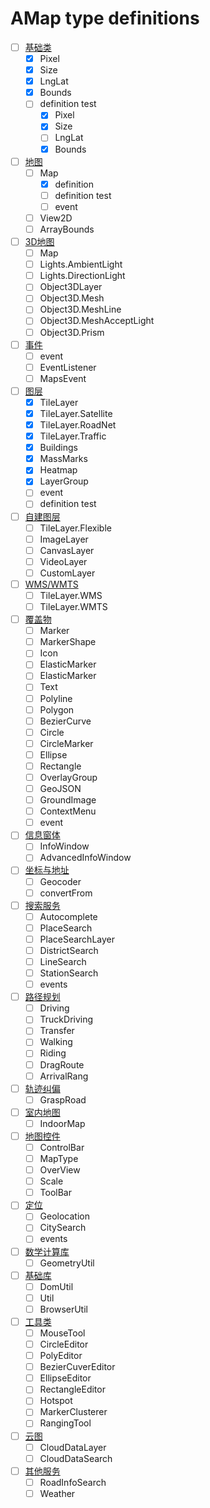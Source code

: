 # AMap type definitions

<!--
    definition
    definition test
-->

- [ ] [基础类](https://lbs.amap.com/api/javascript-api/reference/core)
    - [x] Pixel
    - [x] Size
    - [x] LngLat
    - [x] Bounds
    - [ ] definition test
        - [x] Pixel
        - [x] Size
        - [ ] LngLat
        - [x] Bounds
- [ ] [地图](https://lbs.amap.com/api/javascript-api/reference/map)
    - [ ] Map
        - [x] definition
        - [ ] definition test
        - [ ] event
    - [ ] View2D
    - [ ] ArrayBounds
- [ ] [3D地图](https://lbs.amap.com/api/javascript-api/reference/maps-3d)
    - [ ] Map
    - [ ] Lights.AmbientLight
    - [ ] Lights.DirectionLight
    - [ ] Object3DLayer
    - [ ] Object3D.Mesh
    - [ ] Object3D.MeshLine
    - [ ] Object3D.MeshAcceptLight
    - [ ] Object3D.Prism
- [ ] [事件](https://lbs.amap.com/api/javascript-api/reference/event)
    - [ ] event
    - [ ] EventListener
    - [ ] MapsEvent
- [ ] [图层](https://lbs.amap.com/api/javascript-api/reference/layer)
    - [x] TileLayer
    - [x] TileLayer.Satellite
    - [x] TileLayer.RoadNet
    - [x] TileLayer.Traffic
    - [x] Buildings
    - [x] MassMarks
    - [x] Heatmap
    - [x] LayerGroup
    - [ ] event
    - [ ] definition test
- [ ] [自建图层](https://lbs.amap.com/api/javascript-api/reference/self-own-layers)
    - [ ] TileLayer.Flexible
    - [ ] ImageLayer
    - [ ] CanvasLayer
    - [ ] VideoLayer
    - [ ] CustomLayer
- [ ] [WMS/WMTS](https://lbs.amap.com/api/javascript-api/reference/wms)
    - [ ] TileLayer.WMS
    - [ ] TileLayer.WMTS
- [ ] [覆盖物](https://lbs.amap.com/api/javascript-api/reference/overlay)
    - [ ] Marker
    - [ ] MarkerShape
    - [ ] Icon
    - [ ] ElasticMarker
    - [ ] ElasticMarker
    - [ ] Text
    - [ ] Polyline
    - [ ] Polygon
    - [ ] BezierCurve
    - [ ] Circle
    - [ ] CircleMarker
    - [ ] Ellipse
    - [ ] Rectangle
    - [ ] OverlayGroup
    - [ ] GeoJSON
    - [ ] GroundImage
    - [ ] ContextMenu
    - [ ] event
- [ ] [信息窗体](https://lbs.amap.com/api/javascript-api/reference/infowindow)
    - [ ] InfoWindow
    - [ ] AdvancedInfoWindow
- [ ] [坐标与地址](https://lbs.amap.com/api/javascript-api/reference/lnglat-to-address)
    - [ ] Geocoder
    - [ ] convertFrom
- [ ] [搜索服务](https://lbs.amap.com/api/javascript-api/reference/search)
    - [ ] Autocomplete
    - [ ] PlaceSearch
    - [ ] PlaceSearchLayer
    - [ ] DistrictSearch
    - [ ] LineSearch
    - [ ] StationSearch
    - [ ] events
- [ ] [路径规划](https://lbs.amap.com/api/javascript-api/reference/route-search)
    - [ ] Driving
    - [ ] TruckDriving
    - [ ] Transfer
    - [ ] Walking
    - [ ] Riding
    - [ ] DragRoute
    - [ ] ArrivalRang
- [ ] [轨迹纠偏](https://lbs.amap.com/api/javascript-api/reference/grasproad)
    - [ ] GraspRoad
- [ ] [室内地图](https://lbs.amap.com/api/javascript-api/reference/indoormap)
    - [ ] IndoorMap
- [ ] [地图控件](https://lbs.amap.com/api/javascript-api/reference/map-control)
    - [ ] ControlBar
    - [ ] MapType
    - [ ] OverView
    - [ ] Scale
    - [ ] ToolBar
- [ ] [定位](https://lbs.amap.com/api/javascript-api/reference/location)
    - [ ] Geolocation
    - [ ] CitySearch
    - [ ] events
- [ ] [数学计算库](https://lbs.amap.com/api/javascript-api/reference/math)
    - [ ] GeometryUtil
- [ ] [基础库](https://lbs.amap.com/api/javascript-api/reference/util)
    - [ ] DomUtil
    - [ ] Util
    - [ ] BrowserUtil
- [ ] [工具类](https://lbs.amap.com/api/javascript-api/reference/plugin)
    - [ ] MouseTool
    - [ ] CircleEditor
    - [ ] PolyEditor
    - [ ] BezierCuverEditor
    - [ ] EllipseEditor
    - [ ] RectangleEditor
    - [ ] Hotspot
    - [ ] MarkerClusterer
    - [ ] RangingTool
- [ ] [云图](https://lbs.amap.com/api/javascript-api/reference/cloudlayer)
    - [ ] CloudDataLayer
    - [ ] CloudDataSearch
- [ ] [其他服务](https://lbs.amap.com/api/javascript-api/reference/search_plugin)
    - [ ] RoadInfoSearch
    - [ ] Weather
